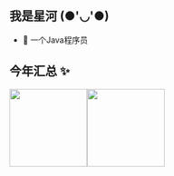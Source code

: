 ## 我是星河 (●'◡'●)

- 🐧 一个Java程序员
## 今年汇总 ✨

<img align="" height="137px" src="https://github-readme-stats.vercel.app/api?username=yjx20123&hide_title=true&hide_border=true&show_icons=true&include_all_commits=true&line_height=21&bg_color=0,EC6C6C,FFD479,FFFC79,73FA79&theme=graywhite&locale=cn" /><img align="" height="137px" src="https://github-readme-stats.vercel.app/api/top-langs/?username=yjx20123&hide_title=true&hide_border=true&layout=compact&bg_color=0,73FA79,73FDFF,D783FF&theme=graywhite&locale=cn" />
